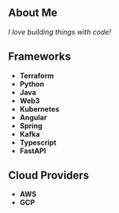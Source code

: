 ## About Me
*I love building things with code!*

## Frameworks
- **Terraform**
- **Python**
- **Java** 
- **Web3**
- **Kubernetes** 
- **Angular**
- **Spring**
- **Kafka**
- **Typescript**
- **FastAPI**

## Cloud Providers
- **AWS**
- **GCP**
